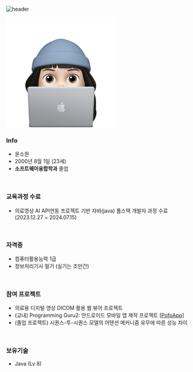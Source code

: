 
![header](https://capsule-render.vercel.app/api?type=waving&color=auto&height=300&section=header&text=Welcome&fontSize=90&animation=fadeIn&fontAlignY=38&desc=yoon-wish's%20GitHub%20Profile&descAlignY=51&descAlign=62)

<img src ="images/me_png.png" width="300">

### Info
- 윤소원
- 2000년 8월 1일 (23세)
- **소프트웨어융합학과** 졸업

<br>

### 교육과정 수료
- 의료영상 AI API연동 프로젝트 기반 자바(java) 풀스택 개발자 과정 수료 (2023.12.27 ~ 2024.07.15)

<br>

### 자격증
- 컴퓨터활용능력 1급
- 정보처리기사 필기 (실기는 조만간)

<br>

### 참여 프로젝트
- 의료용 디지털 영상 DICOM 활용 웹 뷰어 프로젝트
- (교내) Programming Guru2: 안드로이드 모바일 앱 제작 프로젝트 [[PofoApp]](https://github.com/Lee-Yeonghyeon/PortfolioApp)
- (졸업 프로젝트) 시퀀스-투-시퀀스 모델의 어텐션 메커니즘 유무에 따른 성능 차이

<br>

### 보유기술
- Java (Lv 8)
